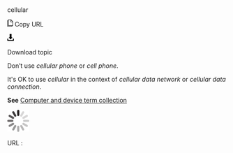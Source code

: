 ﻿# 

cellular

![Copy URL](media/cellular/Copy.png)
Copy URL

![Download](media/cellular/Download.png)

Download topic

Don’t use *cellular phone* or *cell phone*. 

It's OK to use *cellular* in the context of *cellular data network* or *cellular data connection*.

**See** [Computer and device term collection](https://worldready.cloudapp.net/Styleguide/Read?id=2700&topicid=26597)

![In progress](media/cellular/activity-large.gif)

URL :
